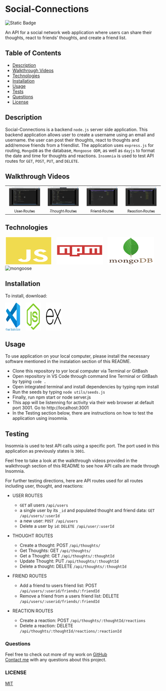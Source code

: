 # Social-Connections
  ![Static Badge](https://img.shields.io/badge/license-MIT-blue.svg)

An API for a social network web application where users can share their thoughts, react to friends’ thoughts, and create a friend list.

## Table of Contents
  
  - [Description](#description)
  - [Walkthrough Videos](#walkthrough-videos)
  - [Technologies](#technologies)
  - [Installation](#installation)
  - [Usage](#usage)
  - [Tests](#testing)
  - [Questions](#questions)
  - [License](#license)


## Description

Social-Connections is a backend `node.js` server side application. This backend application allows user to create a username using an email and username. the user can post their thoughts, react to thoughts and add/remove friends from a friendlist. The application uses `express.js` for routing, `MongoDB` as the database, `Mongoose ODM`, as well as `dayjs` to format the date and time for thoughts and reactions. `Insomnia` is used to test API routes for `GET`, `POST`, `PUT`, and `DELETE`.

## Walkthrough Videos

<table>
  <tbody>
    <tr>
      <td align="center" align="top" width="12%">
        <a href="https://drive.google.com/file/d/1Xpm5MdUzVuMNiVXXDvGXc2Rz_NJoH-1E/preview">
        <img src="./public/assets/images/User-Routes.png" width="100px" alt="user-routes"/> <br />
        <sub>User Routes</sub>
        </a>
      </td>
      <td align="center" align="top" width="12%">
        <a href="https://drive.google.com/file/d/1CSq3GsHCmvuwuytAoKdIRP6OBRf8bLQz/view">
        <img src="./public/assets/images/Thoughts-Routes.png" width="100px" alt="thought-routes"/> <br />
        <sub>Thought Routes</sub>
        </a>
      </td>
      <td align="center" align="top" width="12%">
        <a href="https://drive.google.com/file/d/117zPUQV3ozGm-88xV16K2KKwtyDcAwVN/view">
        <img src="./public/assets/images/Friends-Routes.png" width="100px" alt="friend-routes"/> <br />
        <sub>Friend Routes</sub>
        </a>
      </td>
      <td align="center" align="top" width="12%">
        <a href="https://drive.google.com/file/d/1rtPZx2UXJKaLsJABQonLNPy27MOq1TUp/view">
        <img src="./public/assets/images/Reaction-Routes.png" width="100px" alt="reaction-routes"/> <br />
        <sub>Reaction Routes</sub>
        </a>
      </td>            
    </tr>
  </tbody>
</table>

## Technologies

<div>
<img height="90" alt="Js" height="50" width="150" src="https://raw.githubusercontent.com/devicons/devicon/master/icons/javascript/javascript-plain.svg">
&nbsp;&nbsp;
<img height="90" alt="npm" height="50" width="150" src="https://raw.githubusercontent.com/devicons/devicon/master/icons/npm/npm-original-wordmark.svg">
&nbsp;&nbsp;
<img height="90" alt="mongodb" height="50" width="150" src="https://raw.githubusercontent.com/devicons/devicon/master/icons/mongodb/mongodb-original-wordmark.svg">
&nbsp;&nbsp;
<img height="90" alt="mongoose" height="50" width="150" src="https://kinsta.com/wp-content/uploads/2023/06/node-js-libraries-mongoose-logo.png">
&nbsp;&nbsp;
</div>

## Installation
To install, download:

<div>
<img height="90" alt="Vscode" height="50" width="50" src="https://raw.githubusercontent.com/devicons/devicon/master/icons/vscode/vscode-original-wordmark.svg">
&nbsp;&nbsp;
<img height="90" alt="Node" height="50" width="50" src="https://raw.githubusercontent.com/devicons/devicon/master/icons/nodejs/nodejs-original.svg">
&nbsp;&nbsp;
<img height="90" alt="Express" height="50" width="50" src="https://raw.githubusercontent.com/devicons/devicon/master/icons/express/express-original.svg">
</div>


## Usage

To use application on your local computer, please install the necessary software mentioned in the instalation section of this README.

- Clone this repository to yor local computer via Terminal or GitBash
- Open repository in VS Code through command line Terminal or GitBash by typing `code .`
- Open integrated terminal and install dependencies by typing npm install
- Run the seeds by typing `node utils/seeds.js`
- Finally, run npm start or node server.js
- This app will be listenning for activity via their web browser at default port 3001. Go to http://localhost:3001
- In the Testing section below, there are instructions on how to test the application using insomnia.

## Testing

Insomnia is used to test API calls using a specific port. The port used in this application as previously states is `3001`.

Feel free to take a look at the walkthrough videos provided in the walkthrough section of this README to see how API calls are made through Insomnia.

For further testing directions, here are API routes used for all routes including user, thought, and reactions:

- USER ROUTES

  * `GET` all users `/api/users`
  * a single user by its `_id` and populated thought and friend data: `GET /api/users/:userId` 
  * a new user: `POST /api/users`
  * Delete a user by `id`: `DELETE /api/user/:userId`

- THOUGHT ROUTES

  * Create a thought: POST `/api/thoughts/`
  * Get Thoughts: GET `/api/thoughts/`
  * Get a Thought: GET `/api/thoughts/:thoughtId`
  * Update Thought: PUT `/api/thoughts/:thoughtId`
  * Delete a thought: DELETE `/api/thoughts/:thoughtId`

- FRIEND ROUTES

  * Add a friend to users friend list: POST `/api/users/:userid/friends/:friendId`
  * Remove a friend from a users friend list: DELETE `/api/users/:userid/friends/:friendId`

- REACTION ROUTES

  * Create a reaction: POST `/api/thoughts/:thoughtId/reactions`
  * Delete a reaction: DELETE `/api/thoughts/:thoughtId/reactions/:reactionId`


### Questions
Feel free to check out more of my work on [GitHub](https://github.com/SaikouB) <br>
[Contact me](bsaikou1990@gmail.com) with any questions about this project.

### LICENSE

[MIT](LICENSE) 

